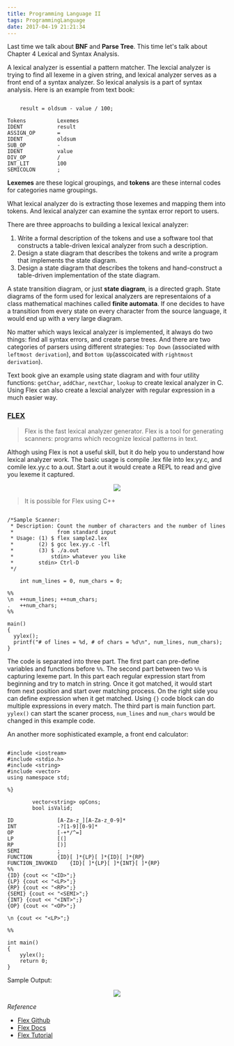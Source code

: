 ```yaml
---
title: Programming Language II
tags: ProgrammingLanguage
date: 2017-04-19 21:21:34
---
```


Last time we talk about **BNF** and **Parse Tree**. This time let's talk about Chapter 4 Lexical and Syntax Analysis.

A lexical analyzer is essential a pattern matcher. The lexcial analyzer is trying to find all lexeme in a given string, and lexical analyzer serves as a front end of a syntax analyzer. So lexical analysis is a part of syntax analysis. Here is an example from text book:

<pre><code>
	result = oldsum - value / 100;
</code></pre>

```
Tokens			Lexemes
IDENT			result
ASSIGN_OP		=
IDENT			oldsum
SUB_OP			-
IDENT			value
DIV_OP			/
INT_LIT			100
SEMICOLON		;
```
**Lexemes** are these logical groupings, and **tokens** are these internal codes for categories name groupings.

What lexical analyzer do is extracting those lexemes and mapping them into tokens. And lexical analyzer can examine the syntax error report to users.

There are three approachs to building a lexical lexical analyzer:

1.	Write a formal description of the tokens and use a software tool that constructs a table-driven lexical analyzer from such a description.
2. Design a state diagram that describes the tokens and write a program that implements the state diagram.
3. Design a state diagram that describes the tokens and hand-construct a table-driven implementation of the state diagram.

A state transition diagram, or just **state diagram**, is a directed graph. State diagrams of the form used for lexical analyzers are representaions of a class mathematical machines called **finite automata**. If one decides to have a transition from every state on every character from the source language, it would end up with a very large diagram.

No matter which ways lexical analyzer is implemented, it always do two things: find all syntax errors, and create parse trees. And there are two categories of parsers using different strategies: `Top Down` (associated with `leftmost derivation`), and `Bottom Up`(asscoicated with `rightmost derivation`).

Text book give an example using state diagram and with four utility functions: ```getChar```, ```addChar```, ```nextChar```, ```lookup``` to create lexical analyzer in C. Using Flex can also create a lexcial analyzer with regular expression in a much easier way.

### [FLEX](https://github.com/westes/flex)

> Flex is the fast lexical analyzer generator. Flex is a tool for generating scanners: programs which recognize lexical patterns in text.

Althogh using Flex is not a useful skill, but it do help you to understand how lexical analyzer work. The basic usage is compile .lex file into lex.yy.c, and comile lex.yy.c to a.out. Start a.out it would create a REPL to read and give you lexeme it captured.
<p align="center">
  <img src='http://alumni.cs.ucr.edu/~lgao/teaching/Img/flex.jpg'/>
</p>

> It is possible for Flex using C++

<pre><code>
/*Sample Scanner:
 * Description: Count the number of characters and the number of lines
 *              from standard input
 * Usage: (1) $ flex sample2.lex
 *        (2) $ gcc lex.yy.c -lfl
 *        (3) $ ./a.out
 *            stdin> whatever you like
 *        stdin> Ctrl-D
 */

    int num_lines = 0, num_chars = 0;

%%
\n  ++num_lines; ++num_chars;
.   ++num_chars;
%%

main()
{
  yylex();
  printf("# of lines = %d, # of chars = %d\n", num_lines, num_chars);
}
</code></pre>

The code is separated into three part. The first part can pre-define variables and functions before `%%`. The second part between two `%%` is capturing lexeme part. In this part each regular expression start from beginning and try to match in string. Once it got matched, it would start from next position and start over matching process. On the right side you can define expression when it get matched. Using `{}` code block can do multiple expressions in every match. The third part is main function part. `yylex()` can start the scaner process, `num_lines` and `num_chars` would be changed in this example code.

An another more sophisticated example, a front end calculator:

<pre><code class='cpp'>
#include &lt;iostream>
#include &lt;stdio.h>
#include &lt;string>
#include &lt;vector>
using namespace std;

%}

		vector&lt;string> opCons;
		bool isValid;

ID				[A-Za-z_][A-Za-z_0-9]*
INT				-?[1-9][0-9]*
OP				[-+*/^=]
LP				[(]
RP				[)]
SEMI			;
FUNCTION		{ID}[ ]*{LP}[ ]*{ID}[ ]*{RP}
FUNCTION_INVOKED	{ID}[ ]*{LP}[ ]*{INT}[ ]*{RP}
%%
{ID} {cout &lt;&lt; "&lt;ID>";}
{LP} {cout &lt;&lt; "&lt;LP>";}
{RP} {cout &lt;&lt; "&lt;RP>";}
{SEMI} {cout &lt;&lt; "&lt;SEMI>";}
{INT} {cout &lt;&lt; "&lt;INT>";}
{OP} {cout &lt;&lt; "&lt;OP>";}

\n {cout &lt;&lt; "&lt;LP>";}

%%

int main()
{
	yylex();
	return 0;
}
</code></pre>

Sample Output:

<p align="center">
  <img src='https://xiaohangsu.files.wordpress.com/2017/05/output.jpg'/>
</p>


*Reference*

* [Flex Github](https://github.com/westes/flex)
* [Flex Docs](http://dinosaur.compilertools.net/flex/manpage.html)
* [Flex Tutorial](http://alumni.cs.ucr.edu/~lgao/teaching/flex.html)